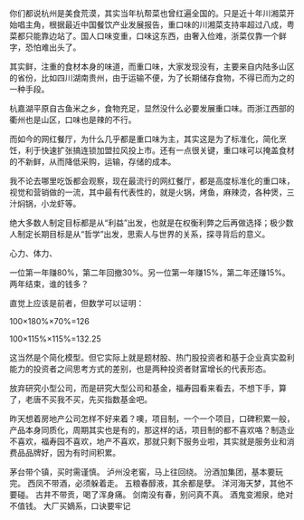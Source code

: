 你们都说杭州是美食荒漠，其实当年杭帮菜也曾红遍全国的。只是近十年川湘菜开始唱主角，根据最近中国餐饮产业发展报告，重口味的川湘菜支持率超过八成，粤菜都只能靠边站了。国人口味变重，口味这东西，由奢入俭难，浙菜仅靠一个鲜字，恐怕难出头了。

其实鲜，注重的食材本身的味道，而重口味，大家发现没有，主要来自内陆多山区的省份，比如四川湖南贵州，由于运输不便，为了长期储存食物，不得已而为之的一种手段。

杭嘉湖平原自古鱼米之乡，食物充足，显然没什么必要发展重口味。而浙江西部的衢州也是山区，口味也是辣的不行。

而如今的网红餐厅，为什么几乎都是重口味为主，其实这是为了标准化，简化烹饪，利于快速扩张搞连锁加盟拉风投上市。还有一点很关键，重口味可以掩盖食材的不新鲜，从而降低采购，运输，存储的成本。

我不论去哪里吃饭都会观察，现在最流行的网红餐厅，都是高度标准化的重口味，视觉和营销做的一流，其中最有代表性的，就是火锅，烤鱼，麻辣烫，各种煲，三汁焖锅，小龙虾等。

绝大多数人制定目标都是从“利益”出发，也就是在权衡利弊之后再做选择；极少数人制定长期目标是从“哲学”出发，思索人与世界的关系，探寻背后的意义。

心力、体力、

一位第一年赚80%，第二年回撤30%。另一位第一年赚15%，第二年还赚15%。两年结束，谁的钱多？

直觉上应该是前者，但数学可以证明：

100×180%×70%=126

100×115%×115%=132.25

这当然是个简化模型。但它实际上就是题材股、热门股投资者和基于企业真实盈利能力的投资者之间思考方式的差别，也是两种投资者财富增长的代表形态。

放弃研究小型公司，而是研究大型公司和基金，福寿园看来看去，不想下手，算了，老唐不买我不买，先买指数基金吧。

昨天想着房地产公司怎样不好来着？噢，项目制，一个一个项目，口碑积累一般，产品本身同质化，周期其实也是有的，那这样的话，项目制的都不喜欢咯？制造业不喜欢，福寿园不喜欢，地产不喜欢，那就只剩下服务业啦，其实就是服务业和消费品品牌好，因为有时间积累。

茅台带个镇，买时需谨慎。
泸州没老窖，马上往回绕。
汾酒加集团，基本要玩完。
西凤不带酒，必须躲着走。
五粮春醇液，其余都是孽。
洋河海天梦，其他不要碰。
古井不带贡，喝了浑身痛。
剑南没有春，别问真不真。
酒鬼变湘泉，绝对不值钱。
大厂买嫡系，口诀要牢记